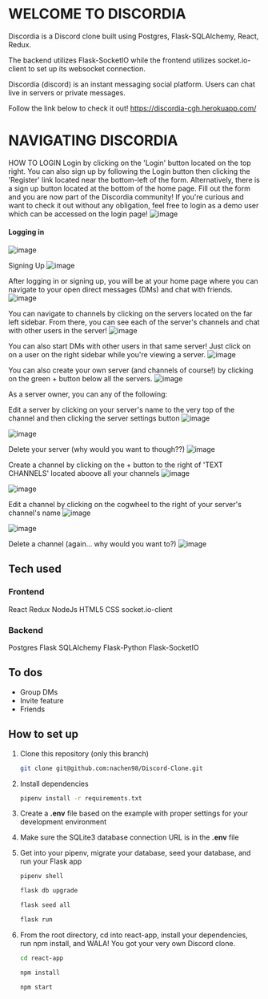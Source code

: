 # WELCOME TO DISCORDIA

Discordia is a Discord clone built using Postgres, Flask-SQLAlchemy, React, Redux.

The backend utilizes Flask-SocketIO while the frontend utilizes socket.io-client to set up its websocket connection.

Discordia (discord) is an instant messaging social platform. Users can chat live in servers or private messages.

Follow the link below to check it out!
https://discordia-cgh.herokuapp.com/

# NAVIGATING DISCORDIA
HOW TO LOGIN
Login by clicking on the 'Login' button located on the top right. You can also sign up by following the Login button then clicking the 'Register' link located near the bottom-left of the form. Alternatively, there is a sign up button located at the bottom of the home page. Fill out the form and you are now part of the Discordia community! If you're curious and want to check it out without any obligation, feel free to login as a demo user which can be accessed on the login page!
![image](https://user-images.githubusercontent.com/60123981/197449850-140ce60c-f75d-4858-96a2-a7c70c897336.png)


#### Logging in
![image](https://user-images.githubusercontent.com/60123981/197450031-fb8dacc7-6610-4f96-9e7e-0800612660e5.png)


Signing Up
![image](https://user-images.githubusercontent.com/60123981/197450084-3e7e3f8a-9534-4871-b5ad-2ac5540311c4.png)


After logging in or signing up, you will be at your home page where you can navigate to your open direct messages (DMs) and chat with friends.
![image](https://user-images.githubusercontent.com/60123981/197450313-b7d508c5-1b9a-48a5-bf7d-fcd03a4329d6.png)


You can navigate to channels by clicking on the servers located on the far left sidebar. From there, you can see each of the server's channels and chat with other users in the server!
![image](https://user-images.githubusercontent.com/60123981/197450354-21f83cfe-f6dd-4665-9a80-ed4be6914938.png)


You can also start DMs with other users in that same server! Just click on on a user on the right sidebar while you're viewing a server.
![image](https://user-images.githubusercontent.com/60123981/197450536-608aa8fb-f0dc-445b-8711-ca12a1f81626.png)


You can also create your own server (and channels of course!) by clicking on the green + button below all the servers.
![image](https://user-images.githubusercontent.com/60123981/197450752-0e157210-d654-4fa1-b41a-83d468c9df4c.png)


As a server owner, you can any of the following:

Edit a server by clicking on your server's name to the very top of the channel and then clicking the server settings button
![image](https://user-images.githubusercontent.com/60123981/197450898-1d6135f1-1a57-4bd3-8041-35270bcec854.png)

![image](https://user-images.githubusercontent.com/60123981/197450918-ca1314bb-6005-4d28-b8ff-94c93277b985.png)


Delete your server (why would you want to though??)
![image](https://user-images.githubusercontent.com/60123981/197450944-af05479f-949f-45ac-8203-5a64aa5140d6.png)


Create a channel by clicking on the + button to the right of 'TEXT CHANNELS' located aboove all your channels
![image](https://user-images.githubusercontent.com/60123981/197451150-84d9c15c-941d-4d1e-8a6a-9bc474eea6e7.png)

![image](https://user-images.githubusercontent.com/60123981/197451032-6795d4b9-0e3a-45a8-9b81-f44d2350b0c5.png)


Edit a channel by clicking on the cogwheel to the right of your server's channel's name
![image](https://user-images.githubusercontent.com/60123981/197451112-d23dd9ff-bc02-4b06-9b59-a81c910158b5.png)

![image](https://user-images.githubusercontent.com/60123981/197451185-ffc45632-1639-40dd-8839-666cf401e663.png)


Delete a channel (again... why would you want to?)
![image](https://user-images.githubusercontent.com/60123981/197451259-b74d7d65-9f6f-4941-bfcf-4f786f6be7ed.png)


## Tech used

### Frontend
React Redux NodeJs HTML5 CSS socket.io-client

### Backend
Postgres Flask SQLAlchemy Flask-Python Flask-SocketIO

## To dos

 - Group DMs
 - Invite feature
 - Friends

## How to set up

1. Clone this repository (only this branch)

   ```bash
   git clone git@github.com:nachen98/Discord-Clone.git
   ```

2. Install dependencies

      ```bash
      pipenv install -r requirements.txt
      ```
3. Create a **.env** file based on the example with proper settings for your
   development environment
   
4. Make sure the SQLite3 database connection URL is in the **.env** file

5. Get into your pipenv, migrate your database, seed your database, and run your Flask app

   ```bash
   pipenv shell
   ```

   ```bash
   flask db upgrade
   ```

   ```bash
   flask seed all
   ```

   ```bash
   flask run
   ```

6. From the root directory, cd into react-app, install your dependencies, run npm install, and WALA! You got your very own Discord clone.

   ```bash
   cd react-app
   ```

   ```bash
   npm install
   ```
   
   ```bash
   npm start
   ```
